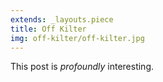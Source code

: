 ```yaml
---
extends: _layouts.piece
title: Off Kilter
img: off-kilter/off-kilter.jpg
---
```


This post is *profoundly* interesting.
